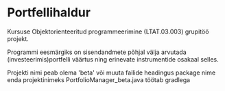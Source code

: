 # Portfellihaldur

Kursuse Objektorienteeritud programmeerimine (LTAT.03.003) grupitöö projekt.

Programmi eesmärgiks on sisendandmete põhjal välja arvutada (investeerimis)portfelli väärtus ning erinevate instrumentide osakaal selles. 

Projekti nimi peab olema 'beta' või muuta failide headingus package nime enda projektinimeks
PortfolioManager_beta.java töötab gradlega
